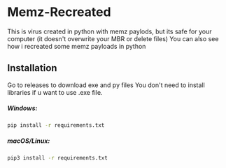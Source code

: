 # Memz-Recreated




This is virus created in python with memz paylods, but its safe for your computer (it doesn't overwrite your MBR or delete files)
You can also see how i recreated some memz payloads in python

## Installation
Go to releases to download exe and py files
You don't need to install libraries if u want to use .exe file.


##### Windows:
```zsh
pip install -r requirements.txt 
```

##### macOS/Linux:
```zsh
pip3 install -r requirements.txt
```
